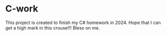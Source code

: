 # C-work
This project is created to finish my C# homework in 2024. 
Hope that I can get a high mark in this crouse!!!
Bless on me.